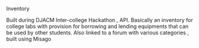 Inventory

Built during DJACM Inter-college Hackathon , API. Basically an inventory for college labs with provision for borrowing and lending equipments that can be used by other students. Also linked to a forum with various categories , built using Misago

